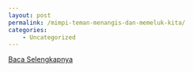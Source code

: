 ```yaml
---
layout: post
permalink: /mimpi-teman-menangis-dan-memeluk-kita/
categories:
    - Uncategorized
---
```


[Baca Selengkapnya](/07)